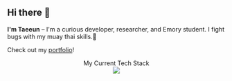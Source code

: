 ## Hi there 👋

**I'm Taeeun** – I'm a curious developer, researcher, and Emory student. I fight bugs with my muay thai skills.:punch:

Check out my [portfolio](https://taeeunkim.vercel.app/)!
<br/>

<p align="center">
  My Current Tech Stack
  <br/>
  <a href="https://skillicons.dev">
    <img src="https://skillicons.dev/icons?i=js,ts,html,css,tailwind,nodejs,nextjs,react,py,pytorch,postgres,django,docker,figma" />
  </a>
</p>


<!--
**esunn0412/esunn0412** is a ✨ _special_ ✨ repository because its `README.md` (this file) appears on your GitHub profile.

Here are some ideas to get you started:

- 🔭 I’m currently working on ...
- 🌱 I’m currently learning ...
- 👯 I’m looking to collaborate on ...
- 🤔 I’m looking for help with ...
- 💬 Ask me about ...
- 📫 How to reach me: ...
- 😄 Pronouns: ...
- ⚡ Fun fact: ...
-->
